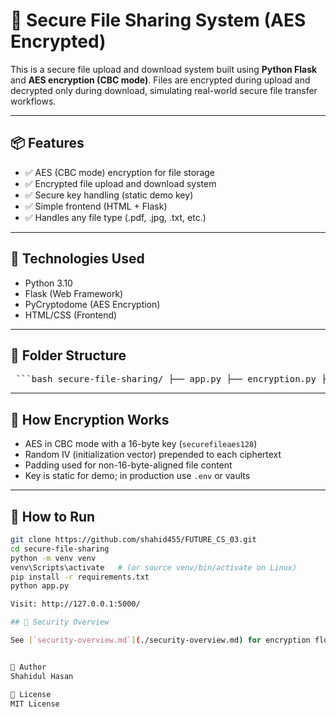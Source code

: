 # 🔐 Secure File Sharing System (AES Encrypted)

This is a secure file upload and download system built using **Python Flask** and **AES encryption (CBC mode)**. Files are encrypted during upload and decrypted only during download, simulating real-world secure file transfer workflows.

---

## 📦 Features

- ✅ AES (CBC mode) encryption for file storage
- ✅ Encrypted file upload and download system
- ✅ Secure key handling (static demo key)
- ✅ Simple frontend (HTML + Flask)
- ✅ Handles any file type (.pdf, .jpg, .txt, etc.)

---

## 🔧 Technologies Used

- Python 3.10  
- Flask (Web Framework)  
- PyCryptodome (AES Encryption)  
- HTML/CSS (Frontend)  

---

## 📁 Folder Structure

<pre> ```bash secure-file-sharing/ ├── app.py ├── encryption.py ├── requirements.txt ├── uploads/ # Encrypted files (.enc) ├── templates/ │ └── index.html ``` </pre>


---

## 🔐 How Encryption Works

- AES in CBC mode with a 16-byte key (`securefileaes128`)
- Random IV (initialization vector) prepended to each ciphertext
- Padding used for non-16-byte-aligned file content
- Key is static for demo; in production use `.env` or vaults

---

## 🚀 How to Run

```bash
git clone https://github.com/shahid455/FUTURE_CS_03.git
cd secure-file-sharing
python -m venv venv
venv\Scripts\activate   # (or source venv/bin/activate on Linux)
pip install -r requirements.txt
python app.py

Visit: http://127.0.0.1:5000/

## 📄 Security Overview

See [`security-overview.md`](./security-overview.md) for encryption flow and key handling details.


🧠 Author
Shahidul Hasan

📜 License
MIT License

